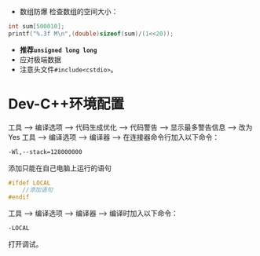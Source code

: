 - 数组防爆
检查数组的空间大小：
```C++
int sum[500010];
printf("%.3f M\n",(double)sizeof(sum)/(1<<20));
```
- **推荐`unsigned long long`**
- 应对极端数据
- 注意头文件`#include<cstdio>`。
# Dev-C++环境配置
工具 --> 编译选项 --> 代码生成优化 --> 代码警告 --> 显示最多警告信息 --> 改为Yes
工具 --> 编译选项 --> 编译器 --> 在连接器命令行加入以下命令：
```cmd
-Wl,--stack=128000000
```
添加只能在自己电脑上运行的语句
```C++
#ifdef LOCAL
    //添加语句
#endif
```
工具 --> 编译选项 --> 编译器 --> 编译时加入以下命令：
```cmd
-LOCAL
```
打开调试。

